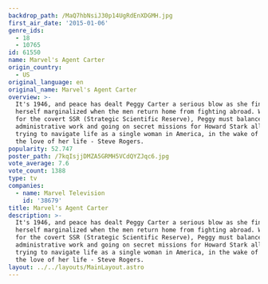 ```yaml
---
backdrop_path: /MaQ7hbNsiJ30p14UgRdEnXDGMH.jpg
first_air_date: '2015-01-06'
genre_ids:
  - 18
  - 10765
id: 61550
name: Marvel's Agent Carter
origin_country:
  - US
original_language: en
original_name: Marvel's Agent Carter
overview: >-
  It's 1946, and peace has dealt Peggy Carter a serious blow as she finds
  herself marginalized when the men return home from fighting abroad. Working
  for the covert SSR (Strategic Scientific Reserve), Peggy must balance doing
  administrative work and going on secret missions for Howard Stark all while
  trying to navigate life as a single woman in America, in the wake of losing
  the love of her life - Steve Rogers.
popularity: 52.747
poster_path: /7kqIsjjDMZA5GRMH5VCdQYZJqc6.jpg
vote_average: 7.6
vote_count: 1388
type: tv
companies:
  - name: Marvel Television
    id: '38679'
title: Marvel's Agent Carter
description: >-
  It's 1946, and peace has dealt Peggy Carter a serious blow as she finds
  herself marginalized when the men return home from fighting abroad. Working
  for the covert SSR (Strategic Scientific Reserve), Peggy must balance doing
  administrative work and going on secret missions for Howard Stark all while
  trying to navigate life as a single woman in America, in the wake of losing
  the love of her life - Steve Rogers.
layout: ../../layouts/MainLayout.astro
---
```


